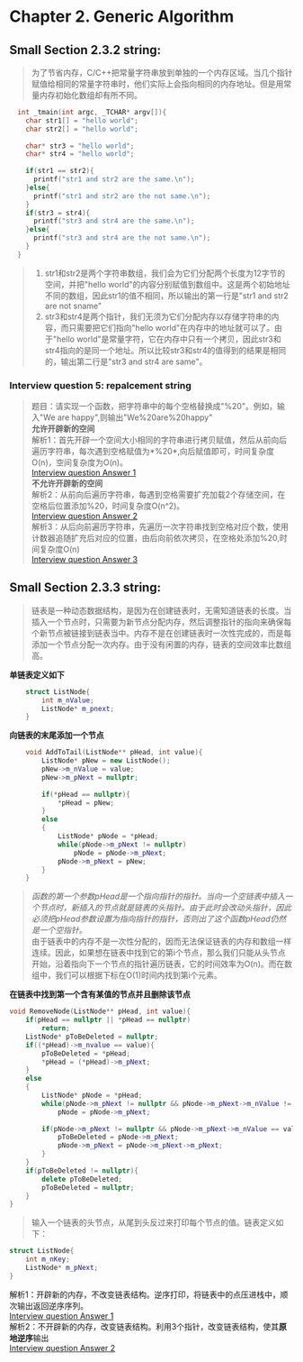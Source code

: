# Chapter 2. Generic Algorithm<br>
## Small Section 2.3.2 string:<br>
>为了节省内存，C/C++把常量字符串放到单独的一个内存区域。当几个指针赋值给相同的常量字符串时，他们实际上会指向相同的内存地址。但是用常量内存初始化数组却有所不同。
```C++
  int _tmain(int argc, _TCHAR* argv[]){
    char str1[] = "hello world";
    char str2[] = "hello world";
    
    char* str3 = "hello world";
    char* str4 = "hello world";
    
    if(str1 == str2){
      printf("str1 and str2 are the same.\n");
    }else{
      printf("str1 and str2 are the not same.\n");
    }
    if(str3 = str4){
      printf("str3 and str4 are the same.\n");
    }else{
      printf("str3 and str4 are the not same.\n");
    }
  }
```
>1. str1和str2是两个字符串数组，我们会为它们分配两个长度为12字节的空间，并把"hello world"的内容分别赋值到数组中。这是两个初始地址不同的数组，因此str1的值不相同，所以输出的第一行是"str1 and str2 are not sname"<br>
>2. str3和str4是两个指针，我们无须为它们分配内存以存储字符串的内容，而只需要把它们指向"hello world"在内存中的地址就可以了。由于"hello world"是常量字符，它在内存中只有一个拷贝，因此str3和str4指向的是同一个地址。所以比较str3和str4的值得到的结果是相同的，输出第二行是"str3 and str4 are same"。<br>
### Interview question 5: repalcement string
>题目：请实现一个函数，把字符串中的每个空格替换成"%20"。例如，输入"We are happy",则输出"We%20are%20happy"<br>
**允许开辟新的空间**<br>
解析1：首先开辟一个空间大小相同的字符串进行拷贝赋值，然后从前向后遍历字符串，每次遇到空格赋值为*%20*,向后赋值即可，时间复杂度O(n)，空间复杂度为O(n)。<br>
[Interview question Answer 1](https://github.com/ZYLWI/-Offer-HomeWork/blob/master/HomeWork-5/1.cpp)<br>
**不允许开辟新的空间**<br>
解析2：从前向后遍历字符串，每遇到空格需要扩充加载2个存储空间，在空格后位置添加%20，时间复杂度O(n^2)。<br>
[Interview question Answer 2](https://github.com/ZYLWI/JIANZHIOFFER-Pratice/blob/master/HomeWork-5/2.cpp)<br>
解析3：从后向前遍历字符串，先遍历一次字符串找到空格对应个数，使用计数器追随扩充后对应的位置，由后向前依次拷贝，在空格处添加%20,时间复杂度O(n)<br>
[Interview question Answer 3](https://github.com/ZYLWI/JIANZHIOFFER-Pratice/blob/master/HomeWork-5/3.cpp)<br>
## Small Section 2.3.3 string:<br>
>链表是一种动态数据结构，是因为在创建链表时，无需知道链表的长度。当插入一个节点时，只需要为新节点分配内存，然后调整指针的指向来确保每个新节点被链接到链表当中。内存不是在创建链表时一次性完成的，而是每添加一个节点分配一次内存。由于没有闲置的内存，链表的空间效率比数组高。<br>

**单链表定义如下**
```C++
	struct ListNode{
		int	m_nValue;
		ListNode* m_pnext;
	}
```
**向链表的末尾添加一个节点**
```C++
	void AddToTail(ListNode** pHead, int value){
		ListNode* pNew = new ListNode();
		pNew->m_nValue = value;
		pNew->m_pNext = nullptr;
		
		if(*pHead == nullptr){
			*pHead = pNew;
		}
		else
		{
			ListNode* pNode = *pHead;
			while(pNode->m_pNext != nullptr)
				pNode = pNode->m_pNext;
			pNode->m_pNext = pNew;
		}
	}
```
> *函数的第一个参数pHead是一个指向指针的指针。当向一个空链表中插入一个节点时，新插入的节点就是链表的头指针。由于此时会改动头指针，因此必须把pHead参数设置为指向指针的指针，否则出了这个函数pHead仍然是一个空指针。*<br>
> 由于链表中的内存不是一次性分配的，因而无法保证链表的内存和数组一样连续。因此，如果想在链表中找到它的第i个节点，那么我们只能从头节点开始，沿着指向下一个节点的指针遍历链表，它的时间效率为O(n)。而在数组中，我们可以根据下标在O(1)时间内找到第i个元素。<br>

**在链表中找到第一个含有某值的节点并且删除该节点**
```C++
void RemoveNode(ListNode** pHead, int value){
	if(pHead == nullptr || *pHead == nullptr)
		return;
	ListNode* pToBeDeleted = nullptr;
	if((*pHead)->m_nvalue == value){
		pToBeDeleted = *pHead;
		*pHead = (*pHead)->m_pNext;
	}	
	else
	{
		ListNode* pNode = *pHead;
		while(pNode->m_pNext != nullptr && pNode->m_pNext->m_nValue != value)
			pNode = pNode->m_pNext;
		
		if(pNode->m_pNext != nullptr && pNode->m_pNext->m_nValue == value){
			pToBeDeleted = pNode->m_pNext;
			pNode->m_pNext = pNode->m_pNext->m_pNext;
		}
	}
	if(pToBeDeleted != nullptr){
		delete pToBeDeleted;
		pToBeDeleted = nullptr;
	}
}
```
> 输入一个链表的头节点，从尾到头反过来打印每个节点的值。链表定义如下：
```C++
struct ListNode{
	int m_nKey;
	ListNode* m_pNext;
}
```
解析1：开辟新的内存，不改变链表结构。逆序打印，将链表中的点压进栈中，顺次输出返回逆序序列。<br>
[Interview question Answer 1](https://github.com/ZYLWI/-Offer-HomeWork/blob/master/HomeWork-5/1.cpp)<br>
解析2：不开辟新的内存，改变链表结构。利用3个指针，改变链表结构，使其**原地逆序**输出<br>
[Interview question Answer 2]()<br>
